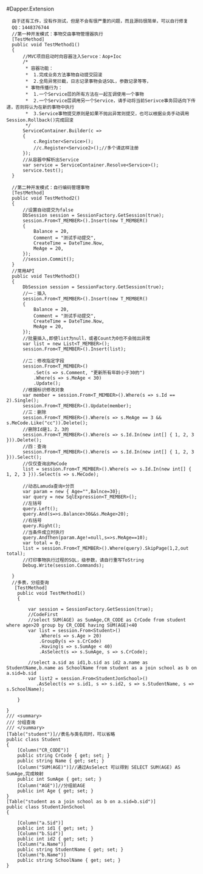  #Dapper.Extension

      由于还有工作，没有作测试，但是不会有很严重的问题，而且源码很简单，可以自行修复
      QQ：1448376744
      //第一种开发模式：事物交由事物管理器执行
      [TestMethod]
      public void TestMethod1()
      {
          //MVC项目启动时向容器注入Servce：Aop+Ioc
          /*
           * 容器功能：
           *  1.完成业务方法事物自动提交回滚
           *  2.全局异常拦截，日志记录事物会话SQL，参数记录等等，
           * 事物传播行为：
           *  1.一个Service层的所有方法在一起互调使用一个事物
           *  2.一个Service层调用另一个Service，请手动将当前Serivce事务回话向下传递，否则将认为在新的事物中执行 
           *  3.Service事物提交原则是如果不抛出异常则提交，也可以根据业务手动调用Session.Rollback()完成回滚
           */
          ServiceContainer.Builder(c =>
          {
              c.Register<Service>();
              //c.Register<Service2>();//多个请这样注册
          });
          //从容器中解析出Service
          var service = ServiceContainer.Resolve<Service>();
          service.test();
      }
      
      //第二种开发模式：自行编码管理事物
      [TestMethod]
      public void TestMethod2()
      {
          //设置自动提交为false
          DbSession session = SessionFactory.GetSession(true);
          session.From<T_MEMBER>().Insert(new T_MEMBER()
          {
              Balance = 20,
              Comment = "测试手动提交",
              CreateTime = DateTime.Now,
              MeAge = 20,
          });
          //session.Commit();
      }
      //常用API
      public void TestMethod3()
      {
          DbSession session = SessionFactory.GetSession(true);
          //一：插入
          session.From<T_MEMBER>().Insert(new T_MEMBER()
          {
              Balance = 20,
              Comment = "测试手动提交",
              CreateTime = DateTime.Now,
              MeAge = 20,
          });
          //批量插入,即使list为null，或者Count为0也不会抛出异常
          var list = new List<T_MEMBER>();
          session.From<T_MEMBER>().Insert(list);

          //二：修改指定字段
          session.From<T_MEMBER>()
              .Set(s => s.Comment, "更新所有年龄小于30的")
              .Where(s => s.MeAge < 30)
              .Update();
          //根据标识修改对象
          var member = session.From<T_MEMBER>().Where(s => s.Id == 2).Single();
          session.From<T_MEMBER>().Update(member);
          //三：删除
          session.From<T_MEMBER>().Where(s => s.MeAge == 3 && s.MeCode.Like("cc")).Delete();
          //删除Id是1，2，3的
          session.From<T_MEMBER>().Where(s => s.Id.In(new int[] { 1, 2, 3 })).Delete();
          //四：查询
          session.From<T_MEMBER>().Where(s => s.Id.In(new int[] { 1, 2, 3 })).Select();
          //仅仅查询出MeCode
          list = session.From<T_MEMBER>().Where(s => s.Id.In(new int[] { 1, 2, 3 })).Select(s => s.MeCode);

          //动态Lamuda查询+分页
          var param = new { Age="",Balnce=30};
          var query = new SqlExpression<T_MEMBER>();
          //左括号
          query.Left();
          query.And(s=>s.Balance>30&&s.MeAge>20);
          //右括号
          query.Right();
          //当条件成立时执行
          query.AndThen(param.Age!=null,s=>s.MeAge==10);
          var total = 0;
          list = session.From<T_MEMBER>().Where(query).SkipPage(1,2,out total);
          //打印事物执行过程的SQL，级参数，请自行重写ToString
          Debug.Write(session.Commands);

      }
      //多表，分组查询
       [TestMethod]
        public void TestMethod1()
        {

            var session = SessionFactory.GetSession(true);
            //CodeFirst
            //select SUM(AGE) as SumAge,CR_CODE as CrCode from student where age>20 group by CR_CODE having SUM(AGE)<40
            var list = session.From<Student>()
                .Where(s => s.Age > 20)
                .GroupBy(s => s.CrCode)
                .Having(s => s.SumAge < 40)
                .AsSelect(s => s.SumAge, s => s.CrCode);

            //select a.sid as id1,b.sid as id2 a.name as StudentName,b.name as SchoolName from student as a join school as b on a.sid=b.sid
            var list2 = session.From<StudentJonSchool>()
               .AsSelect(s => s.id1, s => s.id2, s => s.StudentName, s => s.SchoolName);

        }

    }
    /// <summary>
    /// 分组查询
    /// </summary>
    [Table("student")]//表名与类名同时，可以省略
    public class Student
    {
        [Column("CR_CODE")]
        public string CrCode { get; set; }
        public string Name { get; set; }
        [Column("SUM(AGE)")]//通过AsSelect 可以得到 SELECT SUM(AGE) AS SumAge,完成映射
        public int SumAge { get; set; }
        [Column("AGE")]//分组前AGE
        public int Age { get; set; }
    }
    [Table("student as a join school as b on a.sid=b.sid")]
    public class StudentJonSchool
    {

        [Column("a.Sid")]
        public int id1 { get; set; }
        [Column("b.Sid")]
        public int id2 { get; set; }
        [Column("a.Name")]
        public string StudentName { get; set; }
        [Column("b.Name")]
        public string SchoolName { get; set; }
    }
